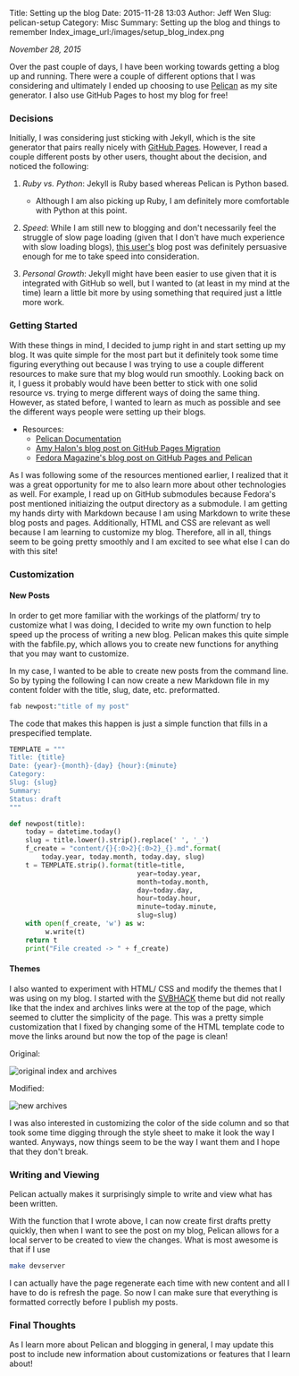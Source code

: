 Title: Setting up the blog
Date: 2015-11-28 13:03
Author: Jeff Wen
Slug: pelican-setup
Category: Misc
Summary: Setting up the blog and things to remember
Index_image_url:/images/setup_blog_index.png

_November 28, 2015_

Over the past couple of days, I have been working towards getting a blog up and running. There were a couple of different options that I was considering and ultimately I ended up choosing to use [Pelican](http://blog.getpelican.com) as my site generator. I also use GitHub Pages to host my blog for free!

### Decisions 
Initially, I was considering just sticking with Jekyll, which is the site generator that pairs really nicely with [GitHub Pages](https://help.github.com/articles/using-jekyll-with-pages/). However, I read a couple different posts by other users, thought about the decision, and noticed the following:

1. _Ruby vs. Python_: Jekyll is Ruby based whereas Pelican is Python based.
    * Although I am also picking up Ruby, I am definitely more comfortable with Python at this point.

2. _Speed_: While I am still new to blogging and don't necessarily feel the struggle of slow page loading (given that I don't have much experience with slow loading blogs), [this user's](http://arunrocks.com/moving-blogs-to-pelican/) blog post was definitely persuasive enough for me to take speed into consideration.

3. _Personal Growth_: Jekyll might have been easier to use given that it is integrated with GitHub so well, but I wanted to (at least in my mind at the time) learn a little bit more by using something that required just a little more work. 

### Getting Started
With these things in mind, I decided to jump right in and start setting up my blog. It was quite simple for the most part but it definitely took some time figuring everything out because I was trying to use a couple different resources to make sure that my blog would run smoothly. Looking back on it, I guess it probably would have been better to stick with one solid resource vs. trying to merge different ways of doing the same thing. However, as stated before, I wanted to learn as much as possible and see the different ways people were setting up their blogs.

- Resources:
    - [Pelican Documentation](http://docs.getpelican.com/en/3.6.3/)
    - [Amy Halon's blog post on GitHub Pages Migration](http://mathamy.com/migrating-to-github-pages-using-pelican.html)
    - [Fedora Magazine's blog post on GitHub Pages and Pelican](https://fedoramagazine.org/make-github-pages-blog-with-pelican/)

As I was following some of the resources mentioned earlier, I realized that it was a great opportunity for me to also learn more about other technologies as well. For example, I read up on GitHub submodules because Fedora's post mentioned initiaizing the output directory as a submodule. I am getting my hands dirty with Markdown because I am using Markdown to write these blog posts and pages. Additionally, HTML and CSS are relevant as well because I am learning to customize my blog. Therefore, all in all, things seem to be going pretty smoothly and I am excited to see what else I can do with this site!

### Customization
#### New Posts
In order to get more familiar with the workings of the platform/ try to customize what I was doing, I decided to write my own function to help speed up the process of writing a new blog. Pelican makes this quite simple with the fabfile.py, which allows you to create new functions for anything that you may want to customize.

In my case, I wanted to be able to create new posts from the command line. So by typing the following I can now create a new Markdown file in my content folder with the title, slug, date, etc. preformatted.
```bash
fab newpost:"title of my post"
```
The code that makes this happen is just a simple function that fills in a prespecified template.

```python
TEMPLATE = """
Title: {title}
Date: {year}-{month}-{day} {hour}:{minute}
Category:
Slug: {slug}
Summary:
Status: draft
"""
```
```python
def newpost(title):
    today = datetime.today()
    slug = title.lower().strip().replace(' ', '_')
    f_create = "content/{}{:0>2}{:0>2}_{}.md".format(
        today.year, today.month, today.day, slug)
    t = TEMPLATE.strip().format(title=title,
                                year=today.year,
                                month=today.month,
                                day=today.day,
                                hour=today.hour,
                                minute=today.minute,
                                slug=slug)
    with open(f_create, 'w') as w:
         w.write(t)
    return t
    print("File created -> " + f_create)
```
#### Themes
I also wanted to experiment with HTML/ CSS and modify the themes that I was using on my blog. I started with the [SVBHACK](https://github.com/gfidente/pelican-svbhack) theme but did not really like that the index and archives links were at the top of the page, which seemed to clutter the simplicity of the page. This was a pretty simple customization that I fixed by changing some of the HTML template code to move the links around but now the top of the page is clean!

Original:

![original index and archives](/images/index_archives_orig.png)

Modified:

![new archives](/images/archives_new.png)

I was also interested in customizing the color of the side column and so that took some time digging through the style sheet to make it look the way I wanted. Anyways, now things seem to be the way I want them and I hope that they don't break.

### Writing and Viewing
Pelican actually makes it surprisingly simple to write and view what has been written.

With the function that I wrote above, I can now create first drafts pretty quickly, then when I want to see the post on my blog, Pelican allows for a local server to be created to view the changes. What is most awesome is that if I use

```bash
make devserver
```
I can actually have the page regenerate each time with new content and all I have to do is refresh the page. So now I can make sure that everything is formatted correctly before I publish my posts.

### Final Thoughts
As I learn more about Pelican and blogging in general, I may update this post to include new information about customizations or features that I learn about!
